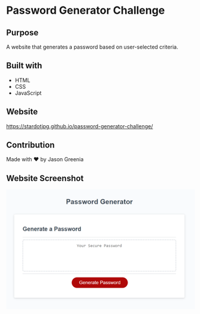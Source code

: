 # Password Generator Challenge

## Purpose
A website that generates a password based on user-selected criteria.

## Built with
* HTML
* CSS
* JavaScript

## Website
https://stardotjpg.github.io/password-generator-challenge/

## Contribution
Made with ❤️ by Jason Greenia

## Website Screenshot
![Website Screenshot](assets/img/website-screenshot.png?raw=true)

